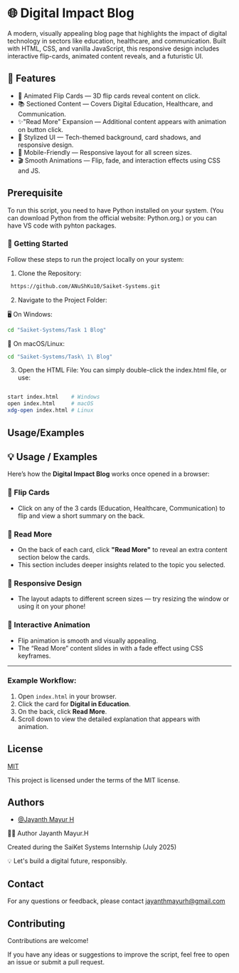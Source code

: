 
# 🌐 Digital Impact Blog

A modern, visually appealing blog page that highlights the impact of digital technology in sectors like education, healthcare, and communication. Built with HTML, CSS, and vanilla JavaScript, this responsive design includes interactive flip-cards, animated content reveals, and a futuristic UI.



## 🚀 Features

- 🌌 Animated Flip Cards — 3D flip cards reveal content on click.
- 📚 Sectioned Content — Covers Digital Education, Healthcare, and Communication.
- ✨"Read More" Expansion — Additional content appears with animation on button click.
- 🎨 Stylized UI — Tech-themed background, card shadows, and responsive design.
- 📱 Mobile-Friendly — Responsive layout for all screen sizes.
- 🎬 Smooth Animations — Flip, fade, and interaction effects using CSS and JS.

## Prerequisite 

To run this script, you need to have Python installed on your system. (You can download Python from the official website: Python.org.)
or you can have VS code with pyhton packages.

### 🚀 Getting Started
Follow these steps to run the project locally on your system:

1. Clone the Repository:
```bash
 https://github.com/ANuShKu10/Saiket-Systems.git
```
2. Navigate to the Project Folder:

🖥️ On Windows:
```bash
cd "Saiket-Systems/Task 1 Blog"
```

🐧 On macOS/Linux:
```bash
cd "Saiket-Systems/Task\ 1\ Blog"
```

3. Open the HTML File:
You can simply double-click the index.html file, or use:
```bash

start index.html    # Windows
open index.html     # macOS
xdg-open index.html # Linux
```


## Usage/Examples


## 💡 Usage / Examples

Here’s how the **Digital Impact Blog** works once opened in a browser:

### 🔁 Flip Cards

* Click on any of the 3 cards (Education, Healthcare, Communication) to flip and view a short summary on the back.

### 📖 Read More

* On the back of each card, click **"Read More"** to reveal an extra content section below the cards.
* This section includes deeper insights related to the topic you selected.

### 📱 Responsive Design

* The layout adapts to different screen sizes — try resizing the window or using it on your phone!

### 🧩 Interactive Animation

* Flip animation is smooth and visually appealing.
* The “Read More” content slides in with a fade effect using CSS keyframes.

---

### Example Workflow:

1. Open `index.html` in your browser.
2. Click the card for **Digital in Education**.
3. On the back, click **Read More**.
4. Scroll down to view the detailed explanation that appears with animation.




## License

[MIT](https://github.com/ANuShKu10/Saiket-Systems/blob/main/LICENSE)

This project is licensed under the terms of the MIT license.
## Authors

- [@Jayanth Mayur H](https://github.com/ANuShKu10)

🙋‍♂️ Author
Jayanth Mayur.H

Created during the SaiKet Systems Internship (July 2025)

💡 Let's build a digital future, responsibly.

## Contact
For any questions or feedback, please contact jayanthmayurh@gmail.com
## Contributing
Contributions are welcome! 

If you have any ideas or suggestions to improve the script, feel free to open an issue or submit a pull request.
